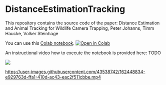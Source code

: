 # DistanceEstimationTracking
This repository contains the source code of the paper: Distance Estimation and Animal Tracking for Wildlife Camera Trapping, Peter Johanns, Timm Haucke, Volker Steinhage

You can use this [Colab notebook](https://github.com/PJ-cs/DistanceEstimationTracking/blob/main/DemoDistanceEstimationTracking.ipynb).
<a href="https://colab.research.google.com/github/microsoft/CameraTraps/blob/master/detection/megadetector_colab.ipynb">
  <img src="https://colab.research.google.com/assets/colab-badge.svg" alt="Open in Colab"/>
</a>

An instructional video how to execute the notebook is provided here: TODO

![](visualization/color_scene_live.gif)

https://user-images.githubusercontent.com/43538742/162448834-e929763d-ffa1-410d-ac43-eac2f511cbbe.mp4

